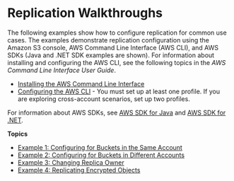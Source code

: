 # Replication Walkthroughs<a name="replication-example-walkthroughs"></a>

The following examples show how to configure replication for common use cases\. The examples demonstrate replication configuration using the Amazon S3 console, AWS Command Line Interface \(AWS CLI\), and AWS SDKs \(Java and \.NET SDK examples are shown\)\. For information about installing and configuring the AWS CLI, see the following topics in the *AWS Command Line Interface User Guide*\.
+  [Installing the AWS Command Line Interface](https://docs.aws.amazon.com/cli/latest/userguide/installing.html) 
+  [Configuring the AWS CLI](https://docs.aws.amazon.com/cli/latest/userguide/cli-chap-getting-started.html) \- You must set up at least one profile\. If you are exploring cross\-account scenarios, set up two profiles\.

For information about AWS SDKs, see [AWS SDK for Java](https://aws.amazon.com/sdk-for-java/) and [AWS SDK for \.NET](https://aws.amazon.com/sdk-for-net/)\.

**Topics**
+ [Example 1: Configuring for Buckets in the Same Account](replication-walkthrough1.md)
+ [Example 2: Configuring for Buckets in Different Accounts](replication-walkthrough-2.md)
+ [Example 3: Changing Replica Owner](replication-walkthrough-3.md)
+ [Example 4: Replicating Encrypted Objects](replication-walkthrough-4.md)